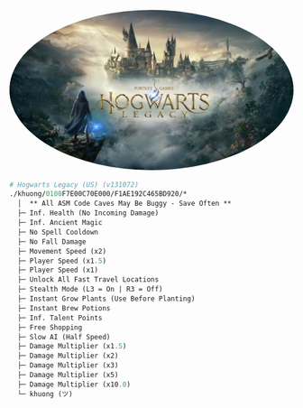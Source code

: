 
<p align="center">
  <img src="_assets/banner.jpg" width="900" alt="logo"  style="border-radius:50%"/>
</p>

```graphql
# Hogwarts Legacy (US) (v131072)
./khuong/0100F7E00C70E000/F1AE192C465BD920/*
  │  ** All ASM Code Caves May Be Buggy - Save Often ** 
  ├─ Inf. Health (No Incoming Damage)
  ├─ Inf. Ancient Magic
  ├─ No Spell Cooldown
  ├─ No Fall Damage
  ├─ Movement Speed (x2)
  ├─ Player Speed (x1.5)
  ├─ Player Speed (x1)
  ├─ Unlock All Fast Travel Locations
  ├─ Stealth Mode (L3 = On | R3 = Off)
  ├─ Instant Grow Plants (Use Before Planting)
  ├─ Instant Brew Potions
  ├─ Inf. Talent Points
  ├─ Free Shopping
  ├─ Slow AI (Half Speed)
  ├─ Damage Multiplier (x1.5)
  ├─ Damage Multiplier (x2)
  ├─ Damage Multiplier (x3)
  ├─ Damage Multiplier (x5)
  ├─ Damage Multiplier (x10.0)
  └─ khuong (ツ)
```